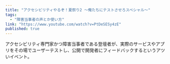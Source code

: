```yaml
---
title: "アクセシビリティやるぞ！夏祭り2 ～俺たちにテストさせろスペシャル～"
tags:
  - "障害当事者の声とか使い方"
link: "https://www.youtube.com/watch?v=PtDeSESy4zE"
published: true
---
```


アクセシビリティ専門家かつ障害当事者である登壇者が、実際のサービスやアプリをその場でユーザーテストし、公開で開発者にフィードバックするというアツいイベント。
